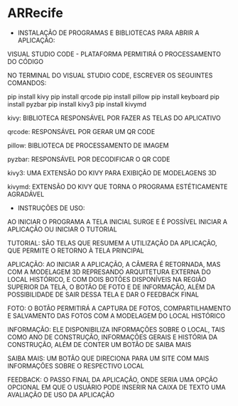 # ARRecife
- INSTALAÇÃO DE PROGRAMAS E BIBLIOTECAS PARA ABRIR A APLICAÇÃO:


VISUAL STUDIO CODE - PLATAFORMA PERMITIRÁ O PROCESSAMENTO DO CÓDIGO


NO TERMINAL DO VISUAL STUDIO CODE, ESCREVER OS SEGUINTES COMANDOS:

pip install kivy
pip install qrcode
pip install pillow
pip install keyboard
pip install pyzbar
pip install kivy3
pip install kivymd



kivy: BIBLIOTECA RESPONSÁVEL POR FAZER AS TELAS DO APLICATIVO

qrcode: RESPONSÁVEL POR GERAR UM QR CODE

pillow: BIBLIOTECA DE PROCESSAMENTO DE IMAGEM

pyzbar: RESPONSÁVEL POR DECODIFICAR O QR CODE 

kivy3: UMA EXTENSÃO DO KIVY PARA EXIBIÇÃO DE MODELAGENS 3D

kivymd: EXTENSÃO DO KIVY QUE TORNA O PROGRAMA ESTÉTICAMENTE AGRADÁVEL


- INSTRUÇÕES DE USO: 

AO INICIAR O PROGRAMA A TELA INICIAL SURGE E É POSSÍVEL INICIAR A APLICAÇÃO OU INICIAR O TUTORIAL

TUTORIAL: SÃO TELAS QUE RESUMEM A UTILIZAÇÃO DA APLICAÇÃO, QUE PERMITE O RETORNO À TELA PRINCIPAL

APLICAÇÃO: AO INICIAR A APLICAÇÃO, A CÂMERA É RETORNADA, MAS COM A MODELAGEM 3D REPRESANDO ARQUITETURA EXTERNA DO LOCAL HISTÓRICO, E COM DOIS BOTÕES DISPONÍVEIS NA REGIÃO SUPERIOR DA TELA, O BOTÃO DE FOTO E DE INFORMAÇÃO, ALÉM DA POSSIBILIDADE DE SAIR DESSA TELA E DAR O FEEDBACK FINAL

FOTO: O BOTÃO PERMITIRÁ A CAPTURA DE FOTOS, COMPARTILHAMENTO E SALVAMENTO DAS FOTOS COM A MODELAGEM DO LOCAL HISTÓRICO

INFORMAÇÃO: ELE DISPONIBILIZA INFORMAÇÕES SOBRE O LOCAL, TAIS COMO ANO DE CONSTRUÇÃO, INFORMAÇÕES GERAIS E HISTÓRIA DA CONSTRUÇÃO, ALÉM DE CONTER UM BOTÃO DE SAIBA MAIS

SAIBA MAIS: UM BOTÃO QUE DIRECIONA PARA UM SITE COM MAIS INFORMAÇÕES SOBRE O RESPECTIVO LOCAL

FEEDBACK: O PASSO FINAL DA APLICAÇÃO, ONDE SERIA UMA OPÇÃO OPCIONAL EM QUE O USUÁRIO PODE INSERIR NA CAIXA DE TEXTO UMA AVALIAÇÃO DE USO DA APLICAÇÃO
